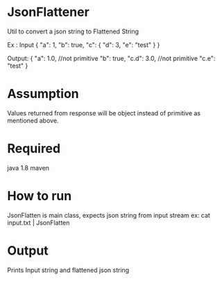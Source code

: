 # JsonFlattener
Util to convert a json string to Flattened String

Ex : Input
{
"a": 1,
"b": true,
"c": {
"d": 3,
"e": "test"
}
}

Output:
{
"a": 1.0, //not primitive
"b": true,
"c.d": 3.0, //not primitive
"c.e": "test"
}

# Assumption
Values returned from response will be object instead of primitive as mentioned
above.

# Required
java 1.8
maven

# How to run
JsonFlatten is main class, expects json string from input stream
ex: cat input.txt | JsonFlatten 

# Output
Prints Input string and flattened json string
